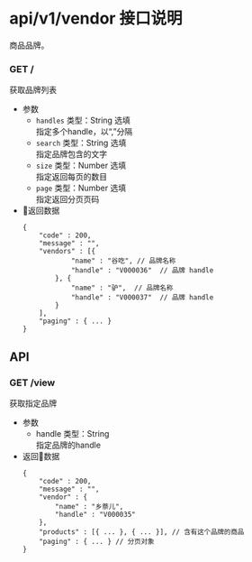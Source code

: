 # api/v1/vendor 接口说明

商品品牌。

### **GET /**

获取品牌列表

<!-- .api-param -->

* 参数
    * ```handles``` 类型：String 选填<br/>指定多个handle，以“,”分隔
    * ```search``` 类型：String 选填<br/>指定品牌包含的文字
    * ```size``` 类型：Number 选填<br/>指定返回每页的数目
    * ```page``` 类型：Number 选填<br/>指定返回分页页码
* 返回数据
    ```
    {
        "code" : 200,
        "message" : "",
        "vendors" : [{
                "name" : "谷吃", // 品牌名称
                "handle" : "V000036"  // 品牌 handle
            }, {
                "name" : "驴",  // 品牌名称
                "handle" : "V000037"  // 品牌 handle
            }
        ],
        "paging" : { ... }
    }
    ```

<!-- endapi -->

## API
<!-- api-list -->
<!-- endapi-list -->


<!-- api -->
<!-- .api-sdk -->

### **GET /view**

获取指定品牌

<!-- .api-param -->

* 参数
  * handle 类型：String<br/>指定品牌的handle
* 返回数据
    ```
    {
        "code" : 200,
        "message" : "",
        "vendor" : {
            "name" : "乡萘儿",
            "handle" : "V000035"
        },
        "products" : [{ ... }, { ... }], // 含有这个品牌的商品
        "paging" : { ... } // 分页对象
    }
    ```

<!-- endapi -->